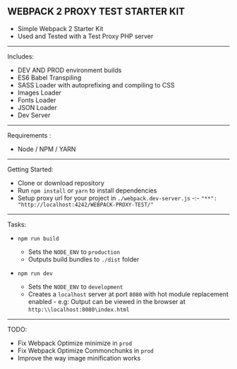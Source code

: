 **WEBPACK 2 PROXY TEST STARTER KIT**
-----------------------------------
- Simple Webpack 2 Starter Kit
- Used and Tested with a Test Proxy PHP server

----------------------------------
Includes:
- DEV AND PROD environment builds
- ES6 Babel Transpiling
- SASS Loader with autoprefixing and compiling to CSS
- Images Loader
- Fonts Loader
- JSON Loader
- Dev Server

---------------------------

Requirements :
- Node / NPM / YARN

---------------------------

Getting Started:
- Clone or download repository
- Run `npm install` or `yarn` to install dependencies
- Setup proxy url for your project in `./webpack.dev-server.js` -:- `"**": "http://localhost:4242/WEBPACK-PROXY-TEST/"`


----------------------------

Tasks:

- `npm run build`
   - Sets the `NODE_ENV` to `production`
   - Outputs build bundles to `./dist` folder

- `npm run dev`
   - Sets the `NODE_ENV` to `development`
   - Creates a `localhost` server at port `8080` with hot module replacement enabled - e.g: Output can be viewed in the browser at `http:\\localhost:8080\index.html`


--------------------------------

TODO:

- Fix Webpack Optimize minimize in `prod`
- Fix Webpack Optimize Commonchunks in `prod`
- Improve the way image minification works